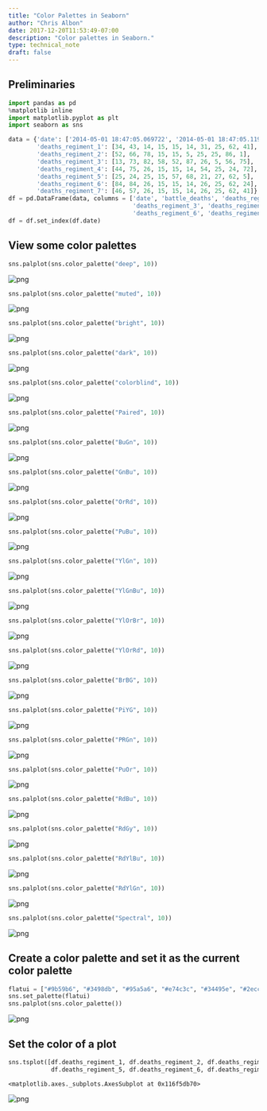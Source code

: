 ```yaml
---
title: "Color Palettes in Seaborn"
author: "Chris Albon"
date: 2017-12-20T11:53:49-07:00
description: "Color palettes in Seaborn."
type: technical_note
draft: false
---
```

## Preliminaries


```python
import pandas as pd
%matplotlib inline
import matplotlib.pyplot as plt
import seaborn as sns
```


```python
data = {'date': ['2014-05-01 18:47:05.069722', '2014-05-01 18:47:05.119994', '2014-05-02 18:47:05.178768', '2014-05-02 18:47:05.230071', '2014-05-02 18:47:05.230071', '2014-05-02 18:47:05.280592', '2014-05-03 18:47:05.332662', '2014-05-03 18:47:05.385109', '2014-05-04 18:47:05.436523', '2014-05-04 18:47:05.486877'], 
        'deaths_regiment_1': [34, 43, 14, 15, 15, 14, 31, 25, 62, 41],
        'deaths_regiment_2': [52, 66, 78, 15, 15, 5, 25, 25, 86, 1],
        'deaths_regiment_3': [13, 73, 82, 58, 52, 87, 26, 5, 56, 75],
        'deaths_regiment_4': [44, 75, 26, 15, 15, 14, 54, 25, 24, 72],
        'deaths_regiment_5': [25, 24, 25, 15, 57, 68, 21, 27, 62, 5],
        'deaths_regiment_6': [84, 84, 26, 15, 15, 14, 26, 25, 62, 24],
        'deaths_regiment_7': [46, 57, 26, 15, 15, 14, 26, 25, 62, 41]}
df = pd.DataFrame(data, columns = ['date', 'battle_deaths', 'deaths_regiment_1', 'deaths_regiment_2',
                                   'deaths_regiment_3', 'deaths_regiment_4', 'deaths_regiment_5',
                                   'deaths_regiment_6', 'deaths_regiment_7'])
df = df.set_index(df.date)
```

## View some color palettes


```python
sns.palplot(sns.color_palette("deep", 10))
```


    
![png](seaborn_color_palettes_5_0.png)
    



```python
sns.palplot(sns.color_palette("muted", 10))
```


    
![png](seaborn_color_palettes_6_0.png)
    



```python
sns.palplot(sns.color_palette("bright", 10))
```


    
![png](seaborn_color_palettes_7_0.png)
    



```python
sns.palplot(sns.color_palette("dark", 10))
```


    
![png](seaborn_color_palettes_8_0.png)
    



```python
sns.palplot(sns.color_palette("colorblind", 10))
```


    
![png](seaborn_color_palettes_9_0.png)
    



```python
sns.palplot(sns.color_palette("Paired", 10))
```


    
![png](seaborn_color_palettes_10_0.png)
    



```python
sns.palplot(sns.color_palette("BuGn", 10))
```


    
![png](seaborn_color_palettes_11_0.png)
    



```python
sns.palplot(sns.color_palette("GnBu", 10))
```


    
![png](seaborn_color_palettes_12_0.png)
    



```python
sns.palplot(sns.color_palette("OrRd", 10))
```


    
![png](seaborn_color_palettes_13_0.png)
    



```python
sns.palplot(sns.color_palette("PuBu", 10))
```


    
![png](seaborn_color_palettes_14_0.png)
    



```python
sns.palplot(sns.color_palette("YlGn", 10))
```


    
![png](seaborn_color_palettes_15_0.png)
    



```python
sns.palplot(sns.color_palette("YlGnBu", 10))
```


    
![png](seaborn_color_palettes_16_0.png)
    



```python
sns.palplot(sns.color_palette("YlOrBr", 10))
```


    
![png](seaborn_color_palettes_17_0.png)
    



```python
sns.palplot(sns.color_palette("YlOrRd", 10))
```


    
![png](seaborn_color_palettes_18_0.png)
    



```python
sns.palplot(sns.color_palette("BrBG", 10))
```


    
![png](seaborn_color_palettes_19_0.png)
    



```python
sns.palplot(sns.color_palette("PiYG", 10))
```


    
![png](seaborn_color_palettes_20_0.png)
    



```python
sns.palplot(sns.color_palette("PRGn", 10))
```


    
![png](seaborn_color_palettes_21_0.png)
    



```python
sns.palplot(sns.color_palette("PuOr", 10))
```


    
![png](seaborn_color_palettes_22_0.png)
    



```python
sns.palplot(sns.color_palette("RdBu", 10))
```


    
![png](seaborn_color_palettes_23_0.png)
    



```python
sns.palplot(sns.color_palette("RdGy", 10))
```


    
![png](seaborn_color_palettes_24_0.png)
    



```python
sns.palplot(sns.color_palette("RdYlBu", 10))
```


    
![png](seaborn_color_palettes_25_0.png)
    



```python
sns.palplot(sns.color_palette("RdYlGn", 10))
```


    
![png](seaborn_color_palettes_26_0.png)
    



```python
sns.palplot(sns.color_palette("Spectral", 10))
```


    
![png](seaborn_color_palettes_27_0.png)
    


## Create a color palette and set it as the current color palette


```python
flatui = ["#9b59b6", "#3498db", "#95a5a6", "#e74c3c", "#34495e", "#2ecc71"]
sns.set_palette(flatui)
sns.palplot(sns.color_palette())
```


    
![png](seaborn_color_palettes_29_0.png)
    


## Set the color of a plot


```python
sns.tsplot([df.deaths_regiment_1, df.deaths_regiment_2, df.deaths_regiment_3, df.deaths_regiment_4,
            df.deaths_regiment_5, df.deaths_regiment_6, df.deaths_regiment_7], color="#34495e")
```




    <matplotlib.axes._subplots.AxesSubplot at 0x116f5db70>




    
![png](seaborn_color_palettes_31_1.png)
    

